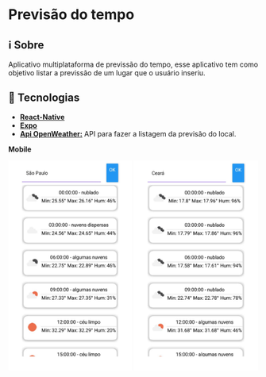 # Previsão do tempo

## ℹ️ Sobre
  Aplicativo multiplataforma de previssão do tempo, esse aplicativo tem como objetivo listar a previssão de um lugar que o usuário inseriu.

## 🚀 Tecnologias
  * [**React-Native**](https://reactnative.dev/) 
  * [**Expo**](https://expo.io/)
  * [**Api OpenWeather:**](https://openweathermap.org/api) API para fazer a listagem da previsão do local. 

<p align="center">
<p><b>Mobile</b><p/>
  <img width="49.5%" src="./img/img-sao-paulo.jpeg" alt="Lista da previsão de São Paulo">
  <img width="49.5%" src="./img/img-ceara.jpeg" alt="Lista da previsão do Ceará">
</p>
